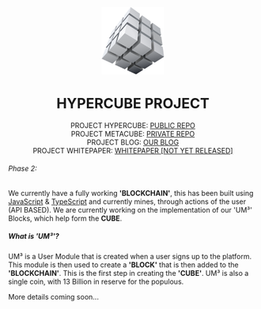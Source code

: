 <p align="center" width="100%">
    <img width="25%" src="profile/imgs/metacube_block.png"> 
</p>

<h1 align="center" width="100%">HYPERCUBE PROJECT</h1>

<p align="center" width="100%">
    PROJECT HYPERCUBE: <a href="https://github.com/MetaTHC/hypercube">PUBLIC REPO</a><br>
    PROJECT METACUBE: <a href="https://github.com/MetaTHC/metacube">PRIVATE REPO</a><br>
    PROJECT BLOG: <a href="https://blog.metacubic.org">OUR BLOG</a><br>
    PROJECT WHITEPAPER: <a href="https://metacubic.org/whitepaper">WHITEPAPER [NOT YET RELEASED]</a>
</p>

###### Phase 2:
We currently have a fully working **'BLOCKCHAIN'**, this has been built using [JavaScript]() & [TypeScript]() and currently mines, through
actions of the user (API BASED). We are currently working on the implementation of our 'UM³' Blocks, which help form the **CUBE**.

##### What is 'UM³'?
UM³ is a User Module that is created when a user signs up to the platform. This module is then used to create a **'BLOCK'** that is
then added to the **'BLOCKCHAIN'**. This is the first step in creating the **'CUBE'**. UM³ is also a single coin, with 13 Billion in reserve for the populous.

More details coming soon...
